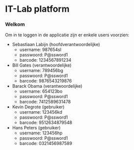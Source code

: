 # IT-Lab platform

### Welkom

Om in te loggen in de applicatie zijn er enkele users voorzien:

- Sebastiaan Labijn (hoofdverantwoordelijke)
	- username: 987654sl
	- passwoord: P@ssword1
	- barcode: 1234567891234
- Bill Gates (verantwoordelijke)
	- username: 789456bg
	- passwoord: P@ssword1
	- barcode: 9876543219876
- Barack Obama (verantwoordelijke)
	- username: 654123bo
	- passwoord: P@ssword1
	- barcode: 7412589631478
- Kevin Degrote (gebruiker)
	- username: 123456kd
	- passwoord: P@ssword1
	- barcode: 9512634879548
- Hans Peters (gebruiker)
	- username: 123456hp
	- passwoord: P@ssword1
	- barcode: 0321456987589
